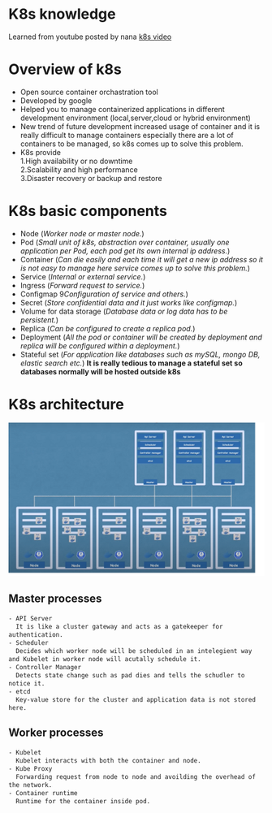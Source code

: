 # K8s knowledge
  Learned from youtube posted by nana  [k8s video](https://www.youtube.com/watch?v=X48VuDVv0do)  
# Overview of k8s
  - Open source container orchastration tool
  - Developed by google
  - Helped you to manage containerized applications in different development environment (local,server,cloud or hybrid environment)
  - New trend of future development increased usage of container and it is really difficult to manage containers especially there are a lot of containers to be managed, so k8s comes up to solve this problem.
  - K8s provide </br>
    1.High availability or no downtime</br>
    2.Scalability and high performance</br>
    3.Disaster recovery or backup and restore</br>
# K8s basic components
  - Node  (*Worker node or master node.*)
  - Pod (*Small unit of k8s, abstraction over container, usually one application per Pod, each pod get its own internal ip address.*)
  - Container (*Can die easily and each time it will get a new ip address so it is not easy to manage here service comes up to solve this problem.*)
  - Service (*Internal or external service.*)
  - Ingress (*Forward request to service.*)
  - Configmap 9*Configuration of service and others.*)
  - Secret (*Store confidential data and it just works like configmap.*)
  - Volume for data storage (*Database data or log data has to be persistent.*)
  - Replica (*Can be configured to create a replica pod.*)
  - Deployment (*All the pod or container will be created by deployment and replica will be configured within a deployment.*)
  - Stateful set (*For application like databases such as mySQL, mongo DB, elastic search etc.*)  **It is really tedious to manage a stateful set so databases normally will be hosted outside k8s**      
# K8s architecture  
![k8s_architecture](./images/k8s_architecture.png)
## Master processes 
    - API Server 
      It is like a cluster gateway and acts as a gatekeeper for authentication. 
    - Scheduler 
      Decides which worker node will be scheduled in an intelegient way and Kubelet in worker node will acutally schedule it.
    - Controller Manager 
      Detects state change such as pad dies and tells the schudler to notice it.
    - etcd 
      Key-value store for the cluster and application data is not stored here.
## Worker processes
    - Kubelet 
      Kubelet interacts with both the container and node.
    - Kube Proxy
      Forwarding request from node to node and avoilding the overhead of the network.
    - Container runtime
      Runtime for the container inside pod.
  

  
